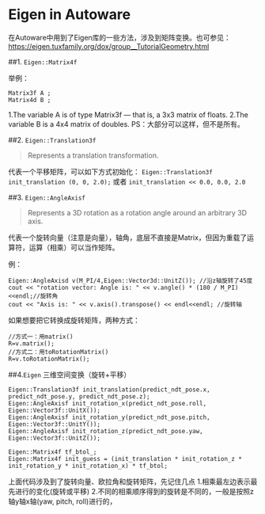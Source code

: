 # Eigen in Autoware
在Autoware中用到了Eigen库的一些方法，涉及到矩阵变换。也可参见：https://eigen.tuxfamily.org/dox/group__TutorialGeometry.html

##1. `Eigen::Matrix4f`

举例：
```
Matrix3f A ;
Matrix4d B ;
```
1.The variable A is of type Matrix3f — that is, a 3x3 matrix of floats.
2.The variable B is a 4x4 matrix of doubles.
PS：大部分可以这样，但不是所有。



##2. `Eigen::Translation3f`

>Represents a translation transformation.

代表一个平移矩阵，可以如下方式初始化：
`Eigen::Translation3f init_translation (0, 0, 2.0);`
或者
`init_translation << 0.0, 0.0, 2.0`



##3. `Eigen::AngleAxisf`

>Represents a 3D rotation as a rotation angle around an arbitrary 3D axis.

代表一个旋转向量（注意是向量），轴角，底层不直接是Matrix，但因为重载了运算符，运算（相乘）可以当作矩阵。

例：
```
Eigen::AngleAxisd v(M_PI/4,Eigen::Vector3d::UnitZ()); //沿z轴旋转了45度
cout << "rotation vector: Angle is: " << v.angle() * (180 / M_PI)<<endl;//旋转角
cout << "Axis is: " << v.axis().transpose() << endl<<endl; //旋转轴
```
如果想要把它转换成旋转矩阵，两种方式：
```
//方式一：用matrix()
R=v.matrix();
//方式二：用toRotationMatrix()
R=v.toRotationMatrix();
```


##4.`Eigen` 三维空间变换（旋转+平移）
```
Eigen::Translation3f init_translation(predict_ndt_pose.x, predict_ndt_pose.y, predict_ndt_pose.z);
Eigen::AngleAxisf init_rotation_x(predict_ndt_pose.roll, Eigen::Vector3f::UnitX());
Eigen::AngleAxisf init_rotation_y(predict_ndt_pose.pitch, Eigen::Vector3f::UnitY());
Eigen::AngleAxisf init_rotation_z(predict_ndt_pose.yaw, Eigen::Vector3f::UnitZ());

Eigen::Matrix4f tf_btol_;
Eigen::Matrix4f init_guess = (init_translation * init_rotation_z * init_rotation_y * init_rotation_x) * tf_btol;
```

上面代码涉及到了旋转向量、欧拉角和旋转矩阵，先记住几点
1.相乘最左边表示最先进行的变化(旋转或平移)
2.不同的相乘顺序得到的旋转是不同的，一般是按照z轴y轴x轴(yaw, pitch, roll)进行的，